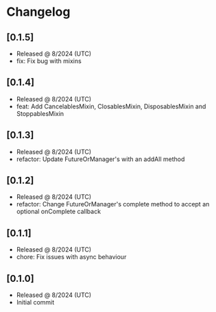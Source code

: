 # Changelog

## [0.1.5]

- Released @ 8/2024 (UTC)
- fix: Fix bug with mixins

## [0.1.4]

- Released @ 8/2024 (UTC)
- feat: Add CancelablesMixin, ClosablesMixin, DisposablesMixin and StoppablesMixin

## [0.1.3]

- Released @ 8/2024 (UTC)
- refactor: Update FutureOrManager's with an addAll method

## [0.1.2]

- Released @ 8/2024 (UTC)
- refactor: Change FutureOrManager's complete method to accept an optional onComplete callback

## [0.1.1]

- Released @ 8/2024 (UTC)
- chore: Fix issues with async behaviour

## [0.1.0]

- Released @ 8/2024 (UTC)
- Initial commit
